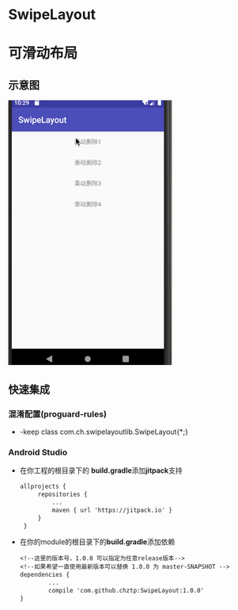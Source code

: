 # SwipeLayout
# 可滑动布局

## 示意图

![image](https://github.com/chztp/SwipeLayout/blob/master/screen/swipeLayout.gif)

## 快速集成 
### 混淆配置(proguard-rules)
+ -keep class com.ch.swipelayoutlib.SwipeLayout{*;}


### Android Studio
* 在你工程的根目录下的 **build.gradle**添加**jitpack**支持
   ```
   allprojects {
		repositories {
			...
			maven { url 'https://jitpack.io' }
		}
	}
   ```
* 在你的module的根目录下的**build.gradle**添加依赖
	```
	<!--这里的版本号，1.0.0 可以指定为任意release版本-->
	<!--如果希望一直使用最新版本可以替换 1.0.0 为 master-SNAPSHOT -->
	dependencies {
	        ...
	        compile 'com.github.chztp:SwipeLayout:1.0.0'
	}
